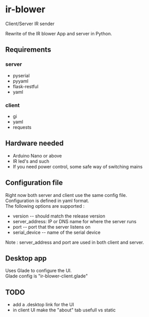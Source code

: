 # ir-blower
Client/Server IR sender

Rewrite of the IR blower App and server in Python.

## Requirements    

### server
* pyserial   
* pyyaml   
* flask-restful   
* yaml     

### client
* gi
* yaml
* requests

## Hardware needed
* Arduino Nano or above     
* IR led's and such       
* If you need power control, some safe way of switching mains    


## Configuration file
Right now both server and client use the same config file.    
Configuration is defined in yaml format.     
The following options are supported :      
* version -- should match the release version    
* server_address: IP or DNS name for where the server runs     
* port -- port that the server listens on    
* serial_device -- name of the serial device     

Note : server_address and port are used in both client and server.   

## Desktop app
Uses Glade to configure the UI.   
Glade config is "ir-blower-client.glade"  


## TODO   

* add a .desktop link for the UI
* in client UI make the "about" tab usefull vs static
